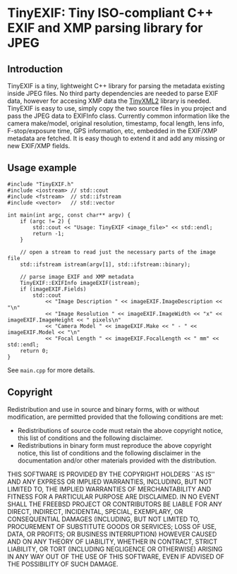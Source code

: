 # TinyEXIF: Tiny ISO-compliant C++ EXIF and XMP parsing library for JPEG

## Introduction

TinyEXIF is a tiny, lightweight C++ library for parsing the metadata existing inside JPEG files. No third party dependencies are needed to parse EXIF data, however for accesing XMP data the [TinyXML2](https://github.com/leethomason/tinyxml2) library is needed. TinyEXIF is easy to use, simply copy the two source files in you project and pass the JPEG data to EXIFInfo class. Currently common information like the camera make/model, original resolution, timestamp, focal length, lens info, F-stop/exposure time, GPS information, etc, embedded in the EXIF/XMP metadata are fetched. It is easy though to extend it and add any missing or new EXIF/XMP fields.

## Usage example

```
#include "TinyEXIF.h"
#include <iostream> // std::cout
#include <fstream>  // std::ifstream
#include <vector>   // std::vector

int main(int argc, const char** argv) {
	if (argc != 2) {
		std::cout << "Usage: TinyEXIF <image_file>" << std::endl;
		return -1;
	}

	// open a stream to read just the necessary parts of the image file
	std::ifstream istream(argv[1], std::ifstream::binary);

	// parse image EXIF and XMP metadata
	TinyEXIF::EXIFInfo imageEXIF(istream);
	if (imageEXIF.Fields)
		std::cout
			<< "Image Description " << imageEXIF.ImageDescription << "\n"
			<< "Image Resolution " << imageEXIF.ImageWidth << "x" << imageEXIF.ImageHeight << " pixels\n"
			<< "Camera Model " << imageEXIF.Make << " - " << imageEXIF.Model << "\n"
			<< "Focal Length " << imageEXIF.FocalLength << " mm" << std::endl;
	return 0;
}
```
See `main.cpp` for more details.

## Copyright

Redistribution and use in source and binary forms, with or without 
modification, are permitted provided that the following conditions are met:

 - Redistributions of source code must retain the above copyright notice, 
   this list of conditions and the following disclaimer.
 - Redistributions in binary form must reproduce the above copyright notice, 
   this list of conditions and the following disclaimer in the documentation 
 and/or other materials provided with the distribution.

THIS SOFTWARE IS PROVIDED BY THE COPYRIGHT HOLDERS ``AS IS'' AND ANY EXPRESS 
OR IMPLIED WARRANTIES, INCLUDING, BUT NOT LIMITED TO, THE IMPLIED WARRANTIES 
OF MERCHANTABILITY AND FITNESS FOR A PARTICULAR PURPOSE ARE DISCLAIMED. IN 
NO EVENT SHALL THE FREEBSD PROJECT OR CONTRIBUTORS BE LIABLE FOR ANY DIRECT, 
INDIRECT, INCIDENTAL, SPECIAL, EXEMPLARY, OR CONSEQUENTIAL DAMAGES (INCLUDING, 
BUT NOT LIMITED TO, PROCUREMENT OF SUBSTITUTE GOODS OR SERVICES; LOSS OF USE, 
DATA, OR PROFITS; OR BUSINESS INTERRUPTION) HOWEVER CAUSED AND ON ANY THEORY 
OF LIABILITY, WHETHER IN CONTRACT, STRICT LIABILITY, OR TORT (INCLUDING 
NEGLIGENCE OR OTHERWISE) ARISING IN ANY WAY OUT OF THE USE OF THIS SOFTWARE, 
EVEN IF ADVISED OF THE POSSIBILITY OF SUCH DAMAGE.
